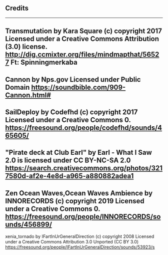 ## Credits ##

---
Transmutation by Kara Square (c) copyright 2017
Licensed under a Creative Commons Attribution (3.0) license.
http://dig.ccmixter.org/files/mindmapthat/56527 
Ft: Spinningmerkaba
---
Cannon by Nps.gov
Licensed under Public Domain
https://soundbible.com/909-Cannon.html#
---
SailDeploy by Codefhd (c) copyright 2017
Licensed under a Creative Commons 0.
https://freesound.org/people/codefhd/sounds/465605/ 
---
"Pirate deck at Club Earl" by Earl - What I Saw 2.0 is licensed under CC BY-NC-SA 2.0 
https://search.creativecommons.org/photos/3217580d-af2e-4e8d-a965-a880882adea1
---
Zen Ocean Waves,Ocean Waves Ambience by INNORECORDS (c) copyright 2019
Licensed under a Creative Commons 0.
https://freesound.org/people/INNORECORDS/sounds/456899/
---
xenia_tornado by IFartInUrGeneralDirection (c) copyright 2008
Licensed under a Creative Commons Attribution 3.0 Unported (CC BY 3.0) 
https://freesound.org/people/IFartInUrGeneralDirection/sounds/53923/s
